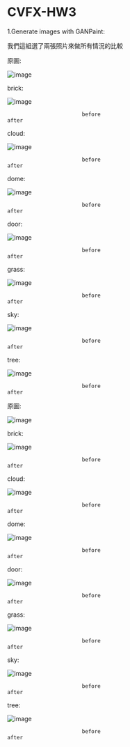 # CVFX-HW3

1.Generate images with GANPaint:

我們這組選了兩張照片來做所有情況的比較

原圖:

![image](https://github.com/willy-lo/CVFX-HW3/blob/master/%E5%8E%9F%E6%AA%94.PNG)

brick:

![image](https://github.com/willy-lo/CVFX-HW3/blob/master/brick(mix).png)

                            before                                                           after

cloud:

![image](https://github.com/willy-lo/CVFX-HW3/blob/master/cloud(mix).png)

                            before                                                           after

dome:

![image](https://github.com/willy-lo/CVFX-HW3/blob/master/dome(mix).png)

                            before                                                         after

door:

![image](https://github.com/willy-lo/CVFX-HW3/blob/master/door(mix).png)

                            before                                                           after

grass:

![image](https://github.com/willy-lo/CVFX-HW3/blob/master/grass(mix).png)

                            before                                                           after

sky:

![image](https://github.com/willy-lo/CVFX-HW3/blob/master/sky(mix).png)

                            before                                                           after

tree:

![image](https://github.com/willy-lo/CVFX-HW3/blob/master/tree(mix).jpg)

                            before                                                           after

原圖:

![image](https://github.com/willy-lo/CVFX-HW3/blob/master/%E5%8E%9F%E5%9C%96(2).PNG)
                         

brick:

![image](https://github.com/willy-lo/CVFX-HW3/blob/master/brick(2_mix).png)

                            before                                                           after

cloud:

![image](https://github.com/willy-lo/CVFX-HW3/blob/master/cloud(2_mix).png)

                            before                                                           after

dome:

![image](https://github.com/willy-lo/CVFX-HW3/blob/master/dome(2_mix).png)

                            before                                                         after

door:

![image](https://github.com/willy-lo/CVFX-HW3/blob/master/door(2_mix).png)

                            before                                                           after

grass:

![image](https://github.com/willy-lo/CVFX-HW3/blob/master/grass(2_mix).png)

                            before                                                           after

sky:

![image](https://github.com/willy-lo/CVFX-HW3/blob/master/sky(2_mix).png)

                            before                                                           after

tree:

![image](https://github.com/willy-lo/CVFX-HW3/blob/master/tree(2_mix).png)

                            before                                                           after
